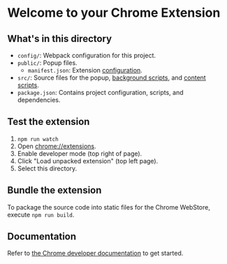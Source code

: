 # Welcome to your Chrome Extension

## What's in this directory

- `config/`: Webpack configuration for this project.
- `public/`: Popup files.
  - `manifest.json`: Extension [configuration][chrome-ext-configuration].
- `src/`: Source files for the popup, [background scripts][chrome-ext-background-script], and [content scripts][chrome-ext-content-script].
- `package.json`: Contains project configuration, scripts, and dependencies.

## Test the extension

1. `npm run watch`
2. Open [chrome://extensions](chrome://extensions).
3. Enable developer mode (top right of page).
4. Click "Load unpacked extension" (top left page).
5. Select this directory.

## Bundle the extension

To package the source code into static files for the Chrome WebStore, execute `npm run build`.

## Documentation

Refer to [the Chrome developer documentation][chrome-ext-developer-documentation] to get started.

<!-- Links -->

[chrome-ext-configuration]: https://developer.chrome.com/docs/extensions/mv2/manifest/
[chrome-ext-background-script]: https://developer.chrome.com/docs/extensions/mv3/service_workers/#manifest
[chrome-ext-content-script]: https://developer.chrome.com/docs/extensions/mv3/content_scripts/
[chrome-ext-developer-documentation]: https://developer.chrome.com/docs/extensions/mv3/getstarted/
